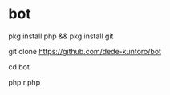 # bot

pkg install php && pkg install git

git clone https://github.com/dede-kuntoro/bot

cd bot

php r.php
